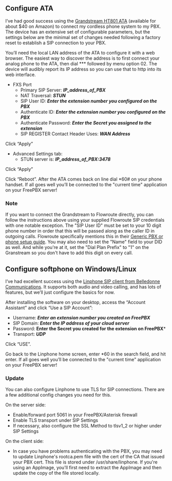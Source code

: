 ## Configure ATA
I’ve had good success using the [Grandstream HT801 ATA](https://www.amazon.com//dp/B06XW1BQHC) (available for about $40 on Amazon) to connect my cordless phone system to my PBX.  The device has an extensive set of configurable parameters, but the settings below are the minimal set of changes needed following a factory reset to establish a SIP connection to your PBX.  

You’ll need the local LAN address of the ATA to configure it with a web browser.  The easiest way to discover the address is to first connect your analog phone to the ATA, then dial *** followed by menu option 02.  The device will audibly report its IP address so you can use that to http into its web interface.

+ FXS Port
  + Primary SIP Server: ***IP_address_of_PBX***
  + NAT Traversal: ***STUN***
  + SIP User ID: ***Enter the extension number you configured on the PBX***
  + Authenticate ID: ***Enter the extension number you configured on the PBX***
  + Authenticate Password: ***Enter the Secret you assigned to the extension***
  + SIP REGISTER Contact Header Uses: ***WAN Address***  

Click “Apply”  

+ Advanced Settings tab:
  + STUN server is: ***IP_address_of_PBX:3478***

Click “Apply”

Click “Reboot”.  After the ATA comes back on line dial *60# on your phone handset. If all goes well you’ll be connected to the "current time" application on your FreePBX server!

### Note
If you want to connect the Grandstream to Flowroute directly, you can follow the instructions above using your supplied Flowroute SIP credentials with one notable exception.  The "SIP User ID" must be set to your 10 digit phone number in order that this will be passed along as the caller ID in outgoing calls.  Flowroute specifically mentions this in their [Generic PBX or phone setup guide](https://support.flowroute.com/293702-Generic-PBX-or-phone-setup-guide).  You may also need to set the "Name" field to your DID as well.  And while you're at it, set the "Dial Plan Prefix" to "1" on the Granstream so you don't have to add this digit on every call.

## Configure softphone on Windows/Linux
I’ve had excellent success using the [Linphone SIP client from Belledonne Communications](https://www.linphone.org/).  It supports both audio and video calling, and has lots of features, but we’ll just configure the basics for now.  

After installing the software on your desktop, access the “Account Assistant” and click “Use a SIP Account”:
+ Username: ***Enter an extension number you created on FreePBX***
+ SIP Domain: ***Enter the IP address of your cloud server***
+ Password:  **Enter the Secret you created for the extension on FreePBX***
+ Transport: ***UDP***

Click “USE”.  

Go back to the Linphone home screen, enter *60 in the search field, and hit enter.  If all goes well you’ll be connected to the "current time" application on your FreePBX server!

### Update
You can also configure Linphone to use TLS for SIP connections.  There are a few additional config changes you need for this.  

On the server side:
+ Enable/forward port 5061 in your FreePBX/Asterisk firewall
+ Enable TLS transport under SIP Settings
+ If necessary, also configure the SSL Method to tlsv1_2 or higher under SIP Settings

On the client side:
+ In case you have problems authenticating with the PBX, you may need to update Linphone's rootca.pem file with the cert of the CA that issued your PBX cert.  This file is stored under /usr/share/linphone.  If you're using an AppImage, you'll first need to extract the AppImage and then update the copy of the file stored locally.
